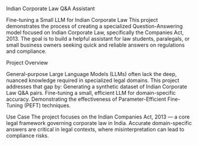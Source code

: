 Indian Corporate Law Q&A Assistant

Fine-tuning a Small LLM for Indian Corporate Law
This project demonstrates the process of creating a specialized Question-Answering model focused on Indian Corporate Law, specifically the Companies Act, 2013.
The goal is to build a helpful assistant for law students, paralegals, or small business owners seeking quick and reliable answers on regulations and compliance.

Project Overview

General-purpose Large Language Models (LLMs) often lack the deep, nuanced knowledge required in specialized legal domains.
This project addresses that gap by:
Generating a synthetic dataset of Indian Corporate Law Q&A pairs.
Fine-tuning a small, efficient LLM for domain-specific accuracy.
Demonstrating the effectiveness of Parameter-Efficient Fine-Tuning (PEFT) techniques.

Use Case
The project focuses on the Indian Companies Act, 2013 — a core legal framework governing corporate law in India.
Accurate domain-specific answers are critical in legal contexts, where misinterpretation can lead to compliance risks.
